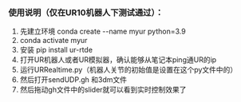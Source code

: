 ### 使用说明（仅在UR10机器人下测试通过）：
1. 先建立环境 conda create --name myur python=3.9
2. conda activate myur
3. 安装 pip install ur-rtde
4. 打开UR机器人或者UR模拟器，确认能够从笔记本ping通UR的ip
5. 运行URRealtime.py（机器人关节的初始值是设置在这个py文件中的）
6. 然后打开sendUDP.gh 和3dm文件
7. 然后拖动gh文件中的slider就可以看到实时控制效果了